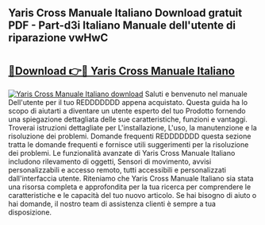 ## Yaris Cross Manuale Italiano Download gratuit PDF - Part-d3i Italiano Manuale dell'utente di riparazione vwHwC

# <h2><a href="http://dfgjqw7.blite.top/?on=Yaris+Cross+Manuale+Italiano">🔗Download 👉🔴 Yaris Cross Manuale Italiano</a></h2>

[![Yaris Cross Manuale Italiano download](https://i.imgur.com/lujVjoI.png)](http://dfgjqw7.blite.top/?on=Yaris+Cross+Manuale+Italiano)
Saluti e benvenuto nel manuale Dell'utente per il tuo REDDDDDDD appena acquistato. Questa guida ha lo scopo di aiutarti a diventare un utente esperto del tuo Prodotto fornendo una spiegazione dettagliata delle sue caratteristiche, funzioni e vantaggi. Troverai istruzioni dettagliate per L'installazione, L'uso, la manutenzione e la risoluzione dei problemi. Domande frequenti REDDDDDDD questa sezione tratta le domande frequenti e fornisce utili suggerimenti per la risoluzione dei problemi. Le funzionalità avanzate di Yaris Cross Manuale Italiano includono rilevamento di oggetti, Sensori di movimento, avvisi personalizzabili e accesso remoto, tutti accessibili e personalizzati dall'interfaccia utente. Riteniamo che Yaris Cross Manuale Italiano sia stata una risorsa completa e approfondita per la tua ricerca per comprendere le caratteristiche e le capacità del tuo nuovo articolo. Se hai bisogno di aiuto o hai domande, il nostro team di assistenza clienti è sempre a tua disposizione.
